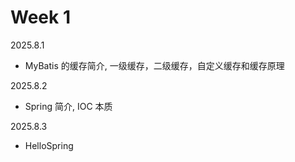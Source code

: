 # Week 1

2025.8.1

* MyBatis 的缓存简介, 一级缓存，二级缓存，自定义缓存和缓存原理

2025.8.2

* Spring 简介, IOC 本质

2025.8.3

* HelloSpring